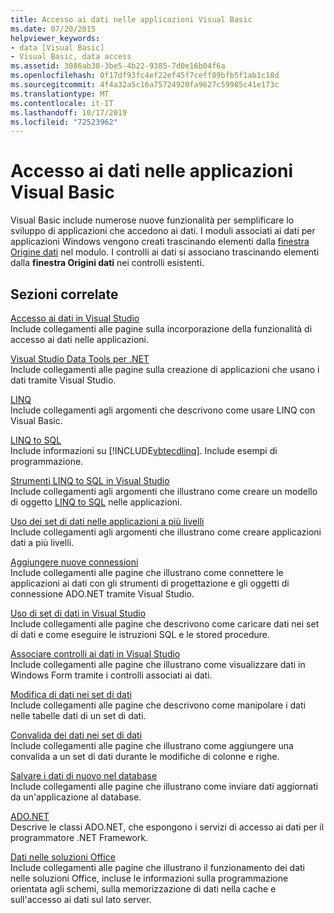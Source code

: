 ```yaml
---
title: Accesso ai dati nelle applicazioni Visual Basic
ms.date: 07/20/2015
helpviewer_keywords:
- data [Visual Basic]
- Visual Basic, data access
ms.assetid: 3086ab38-3be5-4b22-9385-7d0e16b04f6a
ms.openlocfilehash: 0f17df93fc4ef22ef45f7ceff89bfb5f1ab1c18d
ms.sourcegitcommit: 4f4a32a5c16a75724920fa9627c59985c41e173c
ms.translationtype: MT
ms.contentlocale: it-IT
ms.lasthandoff: 10/17/2019
ms.locfileid: "72523962"
---
```

# <a name="accessing-data-in-visual-basic-applications"></a>Accesso ai dati nelle applicazioni Visual Basic

Visual Basic include numerose nuove funzionalità per semplificare lo sviluppo di applicazioni che accedono ai dati. I moduli associati ai dati per applicazioni Windows vengono creati trascinando elementi dalla [finestra Origine dati](/visualstudio/data-tools/add-new-data-sources) nel modulo. I controlli ai dati si associano trascinando elementi dalla **finestra Origini dati** nei controlli esistenti.

## <a name="related-sections"></a>Sezioni correlate

[Accesso ai dati in Visual Studio](/visualstudio/data-tools/)  
Include collegamenti alle pagine sulla incorporazione della funzionalità di accesso ai dati nelle applicazioni.

[Visual Studio Data Tools per .NET](/visualstudio/data-tools/visual-studio-data-tools-for-dotnet)  
Include collegamenti alle pagine sulla creazione di applicazioni che usano i dati tramite Visual Studio.

[LINQ](../../visual-basic/programming-guide/language-features/linq/index.md)  
Include collegamenti agli argomenti che descrivono come usare LINQ con Visual Basic.

[LINQ to SQL](../../framework/data/adonet/sql/linq/index.md)  
Include informazioni su [!INCLUDE[vbtecdlinq](~/includes/vbtecdlinq-md.md)]. Include esempi di programmazione.  

[Strumenti LINQ to SQL in Visual Studio](/visualstudio/data-tools/linq-to-sql-tools-in-visual-studio2)  
Include collegamenti agli argomenti che illustrano come creare un modello di oggetto [LINQ to SQL](../../framework/data/adonet/sql/linq/index.md) nelle applicazioni.

[Uso dei set di dati nelle applicazioni a più livelli](/visualstudio/data-tools/work-with-datasets-in-n-tier-applications)  
Include collegamenti agli argomenti che illustrano come creare applicazioni dati a più livelli.

[Aggiungere nuove connessioni](/visualstudio/data-tools/add-new-connections)  
Include collegamenti alle pagine che illustrano come connettere le applicazioni ai dati con gli strumenti di progettazione e gli oggetti di connessione ADO.NET tramite Visual Studio.

[Uso di set di dati in Visual Studio](/visualstudio/data-tools/dataset-tools-in-visual-studio)  
Include collegamenti alle pagine che descrivono come caricare dati nei set di dati e come eseguire le istruzioni SQL e le stored procedure.  

[Associare controlli ai dati in Visual Studio](/visualstudio/data-tools/bind-controls-to-data-in-visual-studio)  
Include collegamenti alle pagine che illustrano come visualizzare dati in Windows Form tramite i controlli associati ai dati.

[Modifica di dati nei set di dati](/visualstudio/data-tools/edit-data-in-datasets)  
Include collegamenti alle pagine che descrivono come manipolare i dati nelle tabelle dati di un set di dati.  

[Convalida dei dati nei set di dati](/visualstudio/data-tools/validate-data-in-datasets)  
Include collegamenti alle pagine che illustrano come aggiungere una convalida a un set di dati durante le modifiche di colonne e righe.

[Salvare i dati di nuovo nel database](/visualstudio/data-tools/save-data-back-to-the-database)  
Include collegamenti alle pagine che illustrano come inviare dati aggiornati da un'applicazione al database.

[ADO.NET](../../framework/data/adonet/index.md)  
Descrive le classi ADO.NET, che espongono i servizi di accesso ai dati per il programmatore .NET Framework.

[Dati nelle soluzioni Office](/visualstudio/vsto/data-in-office-solutions)  
Include collegamenti alle pagine che illustrano il funzionamento dei dati nelle soluzioni Office, incluse le informazioni sulla programmazione orientata agli schemi, sulla memorizzazione di dati nella cache e sull'accesso ai dati sul lato server.
